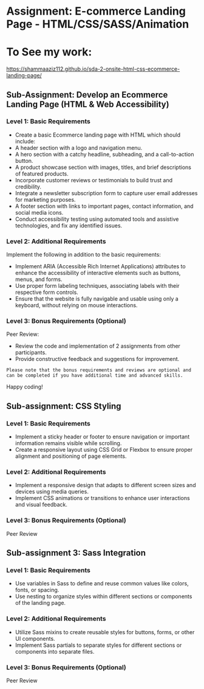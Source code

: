 # Assignment: E-commerce Landing Page - HTML/CSS/SASS/Animation
# To See my work:
https://shammaaziz112.github.io/sda-2-onsite-html-css-ecommerce-landing-page/

## Sub-Assignment: Develop an Ecommerce Landing Page (HTML & Web Accessibility)


### Level 1: Basic Requirements	
- Create a basic Ecommerce landing page with HTML which should include:
- A header section with a logo and navigation menu.
- A hero section with a catchy headline, subheading, and a call-to-action button.
- A product showcase section with images, titles, and brief descriptions of featured products.
- Incorporate customer reviews or testimonials to build trust and credibility.
- Integrate a newsletter subscription form to capture user email addresses for marketing purposes.
- A footer section with links to important pages, contact information, and social media icons.
- Conduct accessibility testing using automated tools and assistive technologies, and fix any identified issues.


### Level 2: Additional Requirements


Implement the following in addition to the basic requirements:


- Implement ARIA (Accessible Rich Internet Applications) attributes to enhance the accessibility of interactive elements such as buttons, menus, and forms.
- Use proper form labeling techniques, associating labels with their respective form controls.
- Ensure that the website is fully navigable and usable using only a keyboard, without relying on mouse interactions.


### Level 3: Bonus Requirements (Optional)


Peer Review:
- Review the code and implementation of 2 assignments from other participants.
- Provide constructive feedback and suggestions for improvement.


`Please note that the bonus requirements and reviews are optional and can be completed if you have additional time and advanced skills.`


Happy coding!




## Sub-assignment: CSS Styling


### Level 1: Basic Requirements
- Implement a sticky header or footer to ensure navigation or important information remains visible while scrolling.
- Create a responsive layout using CSS Grid or Flexbox to ensure proper alignment and positioning of page elements.


### Level 2: Additional Requirements
- Implement a responsive design that adapts to different screen sizes and devices using media queries.
- Implement CSS animations or transitions to enhance user interactions and visual feedback.


### Level 3: Bonus Requirements (Optional)


Peer Review


## Sub-assignment 3: Sass Integration


### Level 1: Basic Requirements
- Use variables in Sass to define and reuse common values like colors, fonts, or spacing.
- Use nesting to organize styles within different sections or components of the landing page.


### Level 2: Additional Requirements
- Utilize Sass mixins to create reusable styles for buttons, forms, or other UI components.
- Implement Sass partials to separate styles for different sections or components into separate files.


### Level 3: Bonus Requirements (Optional)


Peer Review
